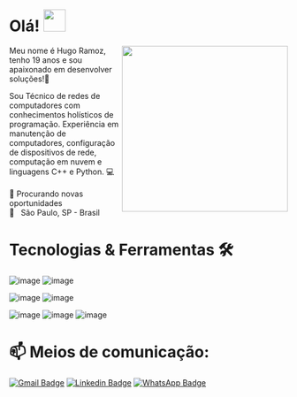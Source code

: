 # Olá! <img src="https://raw.githubusercontent.com/kaueMarques/kaueMarques/master/hi.gif" width="40px">

<img src="https://media.giphy.com/media/WUlplcMpOCEmTGBtBW/giphy.gif" width="300px" align="right">

Meu nome é Hugo Ramoz, tenho 19 anos e sou apaixonado em desenvolver soluções!💙

Sou Técnico de redes de computadores com conhecimentos holísticos de programação. Experiência em manutenção de computadores, configuração de dispositivos de rede, computação em nuvem e linguagens C++ e Python. 💻
<br><br>
🔎 Procurando novas oportunidades <br>
 📍   São Paulo, SP - Brasil<br>



  
# Tecnologias & Ferramentas 🛠

![image](https://user-images.githubusercontent.com/78046279/126395578-828e97d3-05f4-4865-9647-3a4cb05c152f.png)
![image](https://user-images.githubusercontent.com/78046279/128557679-39abc14c-28bd-4c0b-985d-6c52fa1f155a.png)

![image](https://user-images.githubusercontent.com/78046279/124008175-85f89900-d9b2-11eb-84a0-af6596378c34.png)
![image](https://user-images.githubusercontent.com/78046279/126395744-c6eecdfe-7b47-423e-b8df-34d008816523.png)

![image](https://user-images.githubusercontent.com/78046279/126395601-e59ee0ac-e33d-4cb7-86e6-147794a8dc0b.png)
![image](https://user-images.githubusercontent.com/78046279/148461823-ee0b481f-9999-447d-9cf1-02e08d9a9dbf.png)
![image](https://user-images.githubusercontent.com/78046279/126395766-47c98fa3-8ab9-4c73-b95e-cf9bd83234a4.png)



# 📫 Meios de comunicação:
[![Gmail Badge](https://img.shields.io/badge/-Gmail-EA4335?style=for-the-badge&logo=Gmail&logoColor=white&link=mailto:hugoramoz37@gmail.com)](mailto:hugoramoz37@gmail.com/)
[![Linkedin Badge](https://img.shields.io/badge/LinkedIn-0077B5?style=for-the-badge&logo=linkedin&logoColor=white&link=https://www.linkedin.com/in/hugo-ramoz-234473221/)](https://www.linkedin.com/in/hugo-ramoz-234473221/)
[![WhatsApp Badge](https://img.shields.io/badge/WhatsApp-25D366?style=for-the-badge&logo=whatsapp&logoColor=white&link=https://api.whatsapp.com/send?phone=5511982815374)](https://api.whatsapp.com/send?phone=5511982815374)







<!---
hramoz99/hramoz99 is a ✨ special ✨ repository because its `README.md` (this file) appears on your GitHub profile.
You can click the Preview link to take a look at your changes.
--->
